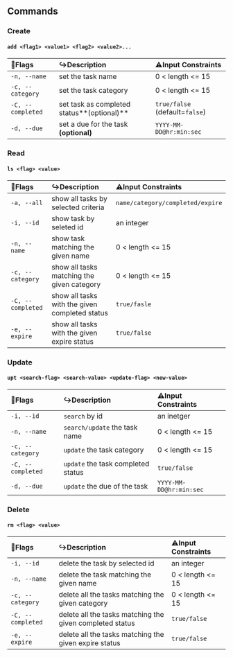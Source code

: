 Commands
---

### Create
#### `add <flag1> <value1> <flag2> <value2>...`<br>
|🚩**Flags**|↪️**Description**|⚠️**Input Constraints**|
|:----------|:---------------|:---------------------|
|`-n, --name`|set the task name|0 < length <= 15|
|`-c, --category`|set the task category|0 < length <= 15|
|`-C, --completed`|set task as completed status**(optional)**|`true/false` (default=`false`)|
|`-d, --due`|set a due for the task **(optional)**|`YYYY-MM-DD@hr:min:sec`|
     
### Read
#### `ls <flag> <value>`<br>
|🚩**Flags**|↪️**Description**|⚠️**Input Constraints**|
|:----------|:---------------|:---------------------|
|`-a, --all`|show all tasks by selected criteria|`name/category/completed/expire`|
|`-i, --id`|show task by seleted id|an integer|
|`-n, --name`|show task matching the given name|0 < length <= 15|
|`-c, --category`|show all tasks matching the given category|0 < length <= 15|
|`-C, --completed`|show all tasks with the given completed status|`true/fasle`|
|`-e, --expire`|show all tasks with the given expire status|`true/false`|

### Update
#### `upt <search-flag> <search-value> <update-flag> <new-value>`<br>
|🚩**Flags**|↪️**Description**|⚠️**Input Constraints**|
|:----------|:---------------|:---------------------|
|`-i, --id`|`search` by id|an inetger|
|`-n, --name`|`search/update` the task name|0 < length <= 15|
|`-c, --category`|`update` the task category|0 < length <= 15|
|`-C, --completed`|`update` the task completed status|`true/false`|
|`-d, --due`|`update` the due of the task|`YYYY-MM-DD@hr:min:sec`|

### Delete
#### `rm <flag> <value>`<br>
|🚩**Flags**|↪️**Description**|⚠️**Input Constraints**|
|:----------|:---------------|:---------------------|
|`-i, --id`|delete the task by selected id|an integer|
|`-n, --name`|delete the task matching the given name|0 < length <= 15|
|`-c, --category`|delete all the tasks matching the given category|0 < length <= 15|
|`-C, --completed`|delete all the tasks matching the given completed status|`true/false`|
|`-e, --expire`|delete all the tasks matching the given expire status|`true/false`|
